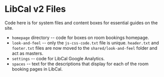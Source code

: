 # LibCal v2 Files

Code here is for system files and content boxes for essential guides on the site.

- `homepage` directory -- code for boxes on room bookings homepage.
- `look-and-feel` -- only the `js-css-code.txt` file is unique. `header.txt` and `footer.txt` files are now moved to the `shared/look-and-feel` folder and act as masters. 
- `settings` -- code for LibCal Google Analytics.
- `spaces` -- text for the descriptions that display for each of the room booking pages in LibCal.